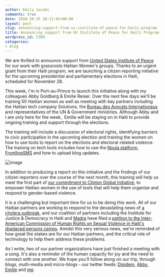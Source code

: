 ```yaml
---
author: Emily Jacobi
comments: true
date: 2010-10-25 18:11:02+00:00
layout: post
slug: announcing-support-from-us-institute-of-peace-for-haiti-program
title: Announcing support from US Institute of Peace for Haiti Program
wordpress_id: 2309
categories:
- blog
---
```


We are thrilled to announce support from [United States Institute of Peace](http://www.usip.org/) for our work with grassroots Haitian Women's groups. Thanks to an urgent grant from their Haiti program, we are launching a citizen reporting initiative for the upcoming presidential and parliamentary elections in Haiti, scheduled for November 28.

This week, I'm in Port-au-Prince to launch this initiative along with my colleagues Abby Goldberg & Emilie Reiser. Over the next few days we'll be training 50 Haitian women as well as meeting with key partners including the Haitian tech company Solutions, the [Bureau des Avocats Internationaux](http://ijdh.org/) and representatives of the UN & Government ministries. Although Abby and I are only here for the week,  Emilie will be staying on in Haiti to provide ongoing training and support through the elections.

The training will include a discussion of electoral rights, identifying barriers to civic participation in the upcoming election and training the women on how to use tools to report on the elections and electoral-related violence. The training on tech tools includes how to use the [Noula platform](http://www.noula.ht/), [FrontlineSMS](http://www.frontlinesms.com/) and how to upload blog updates.

![image](http://farm5.static.flickr.com/4138/4884938917_f893d7b4ef.jpg)

In addition to producing a report on this initiative and the findings of our citizen reporters over the course of the next month, this training will help us meet the first part of [our commitment to Clinton Global Initiative](http://http//digital-democracy.org/2010/09/20/commitment-to-clinton-global-a-visitor-from-haiti/), to empower Haitian women in the use of tools that will help them organize and respond to gender-based violence.

It is a challenging but important time for us to be doing this work. All of our Haitian partners are working to respond to the devastating news of [a cholera outbreak](http://www.reliefweb.int/rw/rwb.nsf/db900SID/MCOI-8AJM59?OpenDocument), and our coalition of partners including the Institute for Justice & Democracy in Haiti and [Madre](http://www.madre.org/) have filed a [petition to the Inter-American Commission of Human Rights on Sexual Violence in Haiti's displaced persons camps](http://www.madre.org/index/press-room-4/news/human-rights-groups-file-legal-petition-on-sexual-violence-against-women-and-girls-in-camps-for-displaced-in-haiti-525.html). Amidst this very serious news, we're reminded of how great the stakes are for our Haitian partners, and the critical role of technology to help them address these problems.

As I write, two of our partner organizations have just finished a meeting with a song. It's also a reminder of the human capacity for joy and the need to connect with one another. We hope you'll follow along on our trip, through blogs, multi-media and micro-blogs - our twitter feeds: [Digidem](http://twitter.com/digidem), [Abby](http://twitter.com/DigiAbby), [Emilie](http://twitter.com/Emreiser) and [me](http://twitter.com/Emjacobi).
